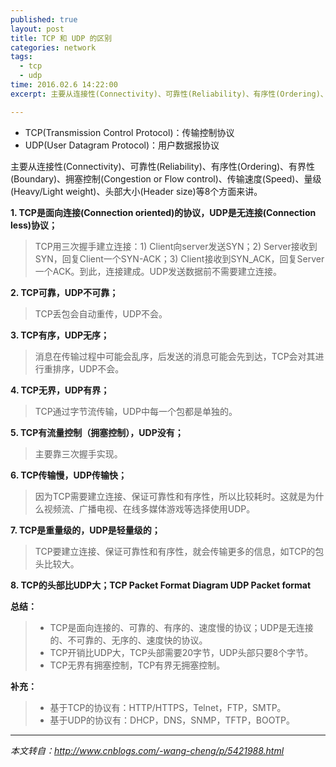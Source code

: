 ```yaml
---
published: true
layout: post
title: TCP 和 UDP 的区别
categories: network
tags: 
  - tcp
  - udp
time: 2016.02.6 14:22:00
excerpt: 主要从连接性(Connectivity)、可靠性(Reliability)、有序性(Ordering)、有界性(Boundary)、拥塞控制(Congestion or Flow control)、传输速度(Speed)、量级(Heavy/Light weight)、头部大小(Header size)等8个方面来讲。

---
```



 * TCP(Transmission Control Protocol)：传输控制协议
 * UDP(User Datagram Protocol)：用户数据报协议
 
主要从连接性(Connectivity)、可靠性(Reliability)、有序性(Ordering)、有界性(Boundary)、拥塞控制(Congestion or Flow control)、传输速度(Speed)、量级(Heavy/Light weight)、头部大小(Header size)等8个方面来讲。

<!--more-->

**1. TCP是面向连接(Connection oriented)的协议，UDP是无连接(Connection less)协议；**

 > TCP用三次握手建立连接：1) Client向server发送SYN；2) Server接收到SYN，回复Client一个SYN-ACK；3) Client接收到SYN_ACK，回复Server一个ACK。到此，连接建成。UDP发送数据前不需要建立连接。

**2. TCP可靠，UDP不可靠；**

 > TCP丢包会自动重传，UDP不会。

**3. TCP有序，UDP无序；**

 > 消息在传输过程中可能会乱序，后发送的消息可能会先到达，TCP会对其进行重排序，UDP不会。

**4. TCP无界，UDP有界；**

 > TCP通过字节流传输，UDP中每一个包都是单独的。

**5. TCP有流量控制（拥塞控制），UDP没有；**

 > 主要靠三次握手实现。

**6. TCP传输慢，UDP传输快；**

 > 因为TCP需要建立连接、保证可靠性和有序性，所以比较耗时。这就是为什么视频流、广播电视、在线多媒体游戏等选择使用UDP。

**7. TCP是重量级的，UDP是轻量级的；**

 > TCP要建立连接、保证可靠性和有序性，就会传输更多的信息，如TCP的包头比较大。

**8. TCP的头部比UDP大；TCP Packet Format Diagram UDP Packet format**

**总结：**

 > * TCP是面向连接的、可靠的、有序的、速度慢的协议；UDP是无连接的、不可靠的、无序的、速度快的协议。
 > * TCP开销比UDP大，TCP头部需要20字节，UDP头部只要8个字节。
 > * TCP无界有拥塞控制，TCP有界无拥塞控制。

**补充：**

 > * 基于TCP的协议有：HTTP/HTTPS，Telnet，FTP，SMTP。
 > * 基于UDP的协议有：DHCP，DNS，SNMP，TFTP，BOOTP。
 
---
 
*本文转自：http://www.cnblogs.com/-wang-cheng/p/5421988.html*
